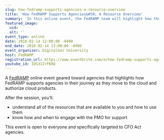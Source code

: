 ```yaml
---
slug: how-fedramp-supports-agencies-a-resource-overview
title: 'How FedRAMP Supports Agencies&#58; A Resource Overview'
summary: 'In this online event, the FedRAMP team will highlight how they support agencies in their journey as the move to the cloud and authorize cloud products&#46;'
featured_image: 
  uid: 
  alt: ''
event_type: online
date: 2018-02-14 12:00:00 -0400
end_date: 2018-02-14 13:00:00 -0400
event_organizer: DigitalGov University
host: FedRAMP
registration_url: https://www.eventbrite.com/e/how-fedramp-supports-agencies-a-resource-overview-registration-41287416775
youtube_id: IOS31IrFKHQ
---
```


A [FedRAMP](https://www.fedramp.gov/) online event geared toward agencies that highlights how FedRAMP supports agencies in their journey as they move to the cloud and authorize cloud products.

After the session, you’ll:

- understand all of the resources that are available to you and how to use them
- know how and when to engage with the PMO for support

This event is open to everyone and specifically targeted to CFO Act agencies. 
